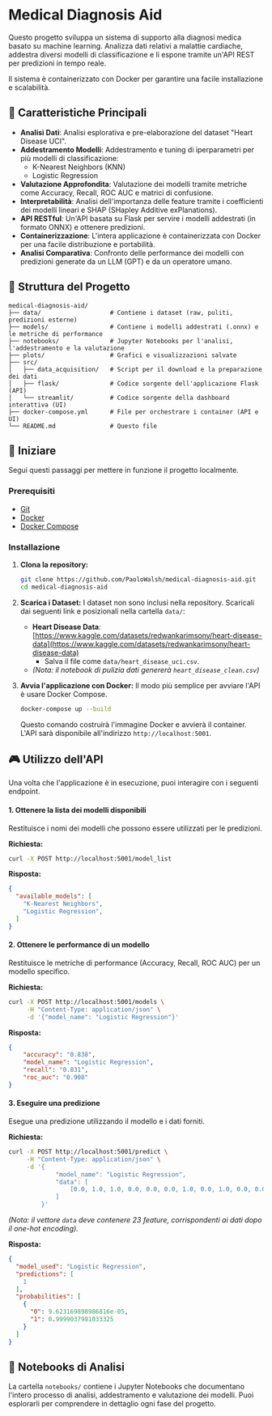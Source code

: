 # Medical Diagnosis Aid

Questo progetto sviluppa un sistema di supporto alla diagnosi medica basato su machine learning. Analizza dati relativi a malattie cardiache, addestra diversi modelli di classificazione e li espone tramite un'API REST per predizioni in tempo reale.

Il sistema è containerizzato con Docker per garantire una facile installazione e scalabilità.

## 🌟 Caratteristiche Principali

-   **Analisi Dati**: Analisi esplorativa e pre-elaborazione del dataset "Heart Disease UCI".
-   **Addestramento Modelli**: Addestramento e tuning di iperparametri per più modelli di classificazione:
    -   K-Nearest Neighbors (KNN)
    -   Logistic Regression
-   **Valutazione Approfondita**: Valutazione dei modelli tramite metriche come Accuracy, Recall, ROC AUC e matrici di confusione.
-   **Interpretabilità**: Analisi dell'importanza delle feature tramite i coefficienti dei modelli lineari e SHAP (SHapley Additive exPlanations).
-   **API RESTful**: Un'API basata su Flask per servire i modelli addestrati (in formato ONNX) e ottenere predizioni.
-   **Containerizzazione**: L'intera applicazione è containerizzata con Docker per una facile distribuzione e portabilità.
-   **Analisi Comparativa**: Confronto delle performance dei modelli con predizioni generate da un LLM (GPT) e da un operatore umano.

## 📂 Struttura del Progetto

```
medical-diagnosis-aid/
├── data/                   # Contiene i dataset (raw, puliti, predizioni esterne)
├── models/                 # Contiene i modelli addestrati (.onnx) e le metriche di performance
├── notebooks/              # Jupyter Notebooks per l'analisi, l'addestramento e la valutazione
├── plots/                  # Grafici e visualizzazioni salvate
├── src/
│   ├── data_acquisition/   # Script per il download e la preparazione dei dati
│   ├── flask/              # Codice sorgente dell'applicazione Flask (API)
│   └── streamlit/          # Codice sorgente della dashboard interattiva (UI)
├── docker-compose.yml      # File per orchestrare i container (API e UI)
└── README.md               # Questo file
```

## 🚀 Iniziare

Segui questi passaggi per mettere in funzione il progetto localmente.

### Prerequisiti

-   [Git](https://git-scm.com/)
-   [Docker](https://www.docker.com/get-started)
-   [Docker Compose](https://docs.docker.com/compose/install/)

### Installazione

1.  **Clona la repository:**
    ```sh
    git clone https://github.com/PaoloWalsh/medical-diagnosis-aid.git
    cd medical-diagnosis-aid
    ```

2.  **Scarica i Dataset:**
    I dataset non sono inclusi nella repository. Scaricali dai seguenti link e posizionali nella cartella `data/`:
    -   **Heart Disease Data**: [https://www.kaggle.com/datasets/redwankarimsony/heart-disease-data](https://www.kaggle.com/datasets/redwankarimsony/heart-disease-data)
        -   Salva il file come `data/heart_disease_uci.csv`.
    -   *(Nota: il notebook di pulizia dati genererà `heart_disease_clean.csv`)*

3.  **Avvia l'applicazione con Docker:**
    Il modo più semplice per avviare l'API è usare Docker Compose.
    ```sh
    docker-compose up --build
    ```
    Questo comando costruirà l'immagine Docker e avvierà il container. L'API sarà disponibile all'indirizzo `http://localhost:5001`.

## 🎮 Utilizzo dell'API

Una volta che l'applicazione è in esecuzione, puoi interagire con i seguenti endpoint.

#### 1. Ottenere la lista dei modelli disponibili

Restituisce i nomi dei modelli che possono essere utilizzati per le predizioni.

**Richiesta:**
```sh
curl -X POST http://localhost:5001/model_list
```

**Risposta:**
```json
{
  "available_models": [
    "K-Nearest Neighbors",
    "Logistic Regression",
  ]
}
```

#### 2. Ottenere le performance di un modello

Restituisce le metriche di performance (Accuracy, Recall, ROC AUC) per un modello specifico.

**Richiesta:**
```sh
curl -X POST http://localhost:5001/models \
     -H "Content-Type: application/json" \
     -d '{"model_name": "Logistic Regression"}'
```

**Risposta:**
```json
{
    "accuracy": "0.838",
    "model_name": "Logistic Regression",
    "recall": "0.831",
    "roc_auc": "0.908"
}
```

#### 3. Eseguire una predizione

Esegue una predizione utilizzando il modello e i dati forniti.

**Richiesta:**
```sh
curl -X POST http://localhost:5001/predict \
     -H "Content-Type: application/json" \
     -d '{
             "model_name": "Logistic Regression",
             "data": [
                 [0.0, 1.0, 1.0, 0.0, 0.0, 0.0, 1.0, 0.0, 1.0, 0.0, 0.0, 0.0, 1.0, 0.0, 1.0, 0.0, 0.0, 0.0, 1.0, 45.0, 142.0, 309.0, 147.0, 0.0, 3.0]
             ]
         }'
```
*(Nota: il vettore `data` deve contenere 23 feature, corrispondenti ai dati dopo il one-hot encoding).*

**Risposta:**
```json
{
  "model_used": "Logistic Regression",
  "predictions": [
    1
  ],
  "probabilities": [
    {
      "0": 9.623169898986816e-05,
      "1": 0.9999037981033325
    }
  ]
}
```

## 📓 Notebooks di Analisi

La cartella `notebooks/` contiene i Jupyter Notebooks che documentano l'intero processo di analisi, addestramento e valutazione dei modelli. Puoi esplorarli per comprendere in dettaglio ogni fase del progetto.